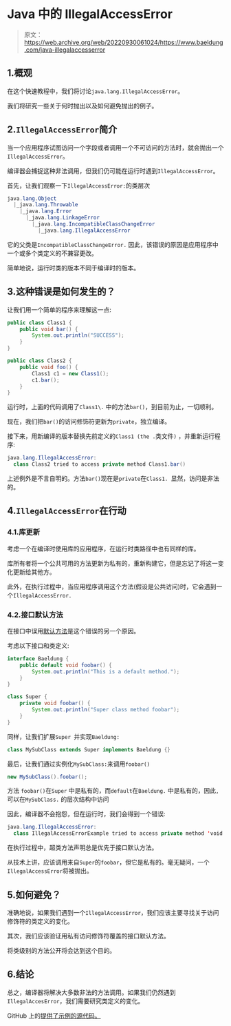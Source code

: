 # Java 中的 IllegalAccessError

> 原文：<https://web.archive.org/web/20220930061024/https://www.baeldung.com/java-illegalaccesserror>

## 1.概观

在这个快速教程中，我们将讨论`java.lang.IllegalAccessError`。

我们将研究一些关于何时抛出以及如何避免抛出的例子。

## 2.`IllegalAccessError`简介

当一个应用程序试图访问一个字段或者调用一个不可访问的方法时，就会抛出一个`IllegalAccessError`。

编译器会捕捉这种非法调用，但我们仍可能在运行时遇到`IllegalAccessError`。

首先，让我们观察一下`IllegalAccessError:`的类层次

```java
java.lang.Object
  |_java.lang.Throwable
    |_java.lang.Error
      |_java.lang.LinkageError
        |_java.lang.IncompatibleClassChangeError
          |_java.lang.IllegalAccessError
```

它的父类是`IncompatibleClassChangeError.` 因此，该错误的原因是应用程序中一个或多个类定义的不兼容更改。

简单地说，运行时类的版本不同于编译时的版本。

## 3.这种错误是如何发生的？

让我们用一个简单的程序来理解这一点:

```java
public class Class1 {
    public void bar() {
        System.out.println("SUCCESS");
    }
}

public class Class2 {
    public void foo() {
        Class1 c1 = new Class1();
        c1.bar();
    }
}
```

运行时，上面的代码调用了`Class1\.` 中的方法`bar()`，到目前为止，一切顺利。

现在，我们把`bar()`的访问修饰符更新为`private`，独立编译。

接下来，用新编译的版本替换先前定义的`Class1 (the .`类文件`)` ，并重新运行程序:

```java
java.lang.IllegalAccessError: 
  class Class2 tried to access private method Class1.bar()
```

上述例外是不言自明的。方法`bar()`现在是`private`在`Class1. `显然，访问是非法的。

## 4.`IllegalAccessError`在行动

### 4.1.库更新

考虑一个在编译时使用库的应用程序，在运行时类路径中也有同样的库。

库所有者将一个公共可用的方法更新为私有的，重新构建它，但是忘记了将这一变化更新给其他方。

此外，在执行过程中，当应用程序调用这个方法(假设是公共访问)时，它会遇到一个`IllegalAccessError.`

### 4.2.接口默认方法

在接口中误用[默认方法](/web/20220625231247/https://www.baeldung.com/java-static-default-methods)是这个错误的另一个原因。

考虑以下接口和类定义:

```java
interface Baeldung {
    public default void foobar() {
        System.out.println("This is a default method.");
    }
}

class Super {
    private void foobar() {
        System.out.println("Super class method foobar");
    }
}
```

同样，让我们扩展`Super `并实现`Baeldung:`

```java
class MySubClass extends Super implements Baeldung {}
```

最后，让我们通过实例化`MySubClass:`来调用`foobar()`

```java
new MySubClass().foobar();
```

方法 `foobar()`在`Super` 中是私有的，而`default`在`Baeldung.` 中是私有的，因此`,`可以在`MySubClass.` 的层次结构中访问

因此，编译器不会抱怨，但在运行时，我们会得到一个错误:

```java
java.lang.IllegalAccessError:
  class IllegalAccessErrorExample tried to access private method 'void Super.foobar()'
```

在执行过程中，超类方法声明总是优先于接口默认方法。

从技术上讲，应该调用来自`Super`的`foobar`，但它是私有的。毫无疑问，一个`IllegalAccessError`将被抛出。

## 5.如何避免？

准确地说，如果我们遇到一个`IllegalAccessError`，我们应该主要寻找关于访问修饰符的类定义的变化。

其次，我们应该验证用私有访问修饰符覆盖的接口默认方法。

将类级别的方法公开将会达到这个目的。

## 6.结论

总之，编译器将解决大多数非法的方法调用。如果我们仍然遇到`IllegalAccesError`，我们需要研究类定义的变化。

GitHub 上的[提供了示例的源代码。](https://web.archive.org/web/20220625231247/https://github.com/eugenp/tutorials/tree/master/core-java-modules/core-java-exceptions-3)